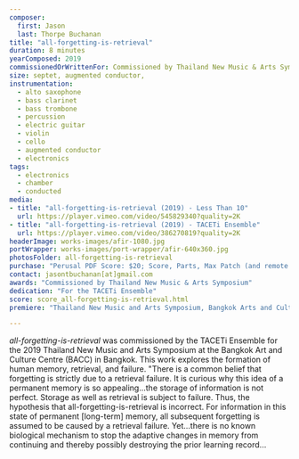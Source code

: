 ```yaml
---
composer:
  first: Jason
  last: Thorpe Buchanan
title: "all-forgetting-is-retrieval"
duration: 8 minutes
yearComposed: 2019
commissionedOrWrittenFor: Commissioned by Thailand New Music & Arts Symposium
size: septet, augmented conductor,
instrumentation:
  - alto saxophone
  - bass clarinet
  - bass trombone
  - percussion
  - electric guitar
  - violin
  - cello
  - augmented conductor
  - electronics
tags:
  - electronics
  - chamber
  - conducted
media:
- title: "all-forgetting-is-retrieval (2019) - Less Than 10"
  url: https://player.vimeo.com/video/545829340?quality=2K
- title: "all-forgetting-is-retrieval (2019) - TACETi Ensemble"
  url: https://player.vimeo.com/video/386270819?quality=2K
headerImage: works-images/afir-1080.jpg
portWrapper: works-images/port-wrapper/afir-640x360.jpg
photosFolder: all-forgetting-is-retrieval
purchase: "Perusal PDF Score: $20; Score, Parts, Max Patch (and remote consultation): $200"
contact: jasontbuchanan[at]gmail.com
awards: "Commissioned by Thailand New Music & Arts Symposium"
dedication: "For the TACETi Ensemble"
score: score_all-forgetting-is-retrieval.html
premiere: "Thailand New Music and Arts Symposium, Bangkok Arts and Culture Centre, Thailand - July 7, 2019"      

---
```

<em>all-forgetting-is-retrieval</em> was commissioned by the TACETi Ensemble for the 2019 Thailand New Music and Arts Symposium at the Bangkok Art and Culture Centre (BACC) in Bangkok. This work explores the formation of human memory, retrieval, and failure. "There is a common belief that forgetting is strictly due to a retrieval failure. It is curious why this idea of a permanent memory is so appealing...the storage of information is not perfect. Storage as well as retrieval is subject to failure. Thus, the hypothesis that all-forgetting-is-retrieval is incorrect. For information in this state of permanent [long-term] memory, all subsequent forgetting is assumed to be caused by a retrieval failure. Yet...there is no known biological mechanism to stop the adaptive changes in memory from continuing and thereby possibly destroying the prior learning record...
